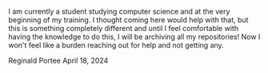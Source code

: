 I am currently a student studying computer science and at the very beginning of my training.  I thought coming here would help with that, but this is something completely different and until I feel comfortable with having the knowledge to do this, I will be archiving all my repositories!  Now I won't feel like a burden reaching out for help and not getting any.

Reginald Portee April 18, 2024
